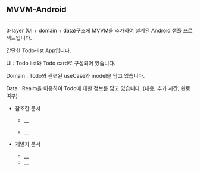## MVVM-Android

---

3-layer (UI + domain + data)구조에 MVVM을 추가하여 설계된 Android 샘플 프로젝트입니다.

간단한 Todo-list App입니다.

UI : Todo list와 Todo card로 구성되어 있습니다.

Domain : Todo와 관련된 useCase와 model을 담고 있습니다.

Data : Realm을 이용하여 Todo에 대한 정보를 담고 있습니다. (내용, 추가 시간, 완료 여부)

* 참조한 문서

  * __

  * __

* 개발자 문서
  * __
  * __